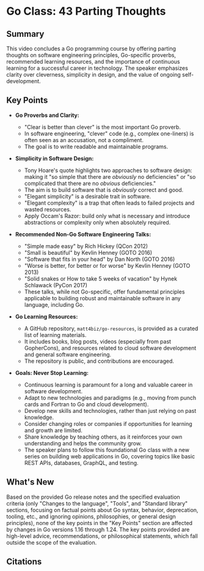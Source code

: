 # Go Class: 43 Parting Thoughts

## Summary
This video concludes a Go programming course by offering parting thoughts on software engineering principles, Go-specific proverbs, recommended learning resources, and the importance of continuous learning for a successful career in technology. The speaker emphasizes clarity over cleverness, simplicity in design, and the value of ongoing self-development.

## Key Points

*   **Go Proverbs and Clarity:**
    *   "Clear is better than clever" is the most important Go proverb.
    *   In software engineering, "clever" code (e.g., complex one-liners) is often seen as an accusation, not a compliment.
    *   The goal is to write readable and maintainable programs.

*   **Simplicity in Software Design:**
    *   Tony Hoare's quote highlights two approaches to software design: making it "so simple that there are *obviously* no deficiencies" or "so complicated that there are no *obvious* deficiencies."
    *   The aim is to build software that is *obviously* correct and good.
    *   "Elegant simplicity" is a desirable trait in software.
    *   "Elegant complexity" is a trap that often leads to failed projects and wasted resources.
    *   Apply Occam's Razor: build only what is necessary and introduce abstractions or complexity only when absolutely required.

*   **Recommended Non-Go Software Engineering Talks:**
    *   "Simple made easy" by Rich Hickey (QCon 2012)
    *   "Small is beautiful" by Kevlin Henney (GOTO 2016)
    *   "Software that fits in your head" by Dan North (GOTO 2016)
    *   "Worse is better, for better or for worse" by Kevlin Henney (GOTO 2013)
    *   "Solid snakes or How to take 5 weeks of vacation" by Hynek Schlawack (PyCon 2017)
    *   These talks, while not Go-specific, offer fundamental principles applicable to building robust and maintainable software in any language, including Go.

*   **Go Learning Resources:**
    *   A GitHub repository, `matt4biz/go-resources`, is provided as a curated list of learning materials.
    *   It includes books, blog posts, videos (especially from past GopherCons), and resources related to cloud software development and general software engineering.
    *   The repository is public, and contributions are encouraged.

*   **Goals: Never Stop Learning:**
    *   Continuous learning is paramount for a long and valuable career in software development.
    *   Adapt to new technologies and paradigms (e.g., moving from punch cards and Fortran to Go and cloud development).
    *   Develop new skills and technologies, rather than just relying on past knowledge.
    *   Consider changing roles or companies if opportunities for learning and growth are limited.
    *   Share knowledge by teaching others, as it reinforces your own understanding and helps the community grow.
    *   The speaker plans to follow this foundational Go class with a new series on building web applications in Go, covering topics like basic REST APIs, databases, GraphQL, and testing.

## What's New
Based on the provided Go release notes and the specified evaluation criteria (only "Changes to the language", "Tools", and "Standard library" sections, focusing on factual points about Go syntax, behavior, deprecation, tooling, etc., and ignoring opinions, philosophies, or general design principles), none of the key points in the "Key Points" section are affected by changes in Go versions 1.16 through 1.24. The key points provided are high-level advice, recommendations, or philosophical statements, which fall outside the scope of the evaluation.

## Citations
